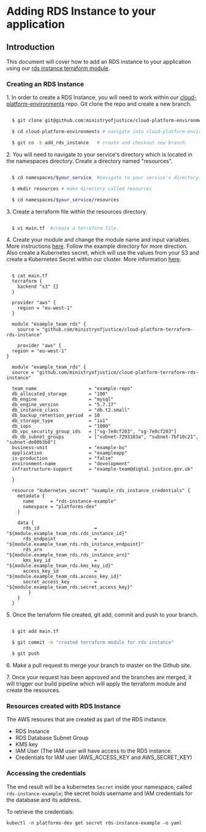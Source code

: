 # Adding RDS Instance to your application

## Introduction
This document will cover how to add an RDS instance to your application using our [rds instance terraform module](https://github.com/ministryofjustice/cloud-platform-terraform-rds-instance).

### Creating an RDS Instance

1\. In order to create a RDS Instance, you will need to work within our [cloud-platform-environments](https://github.com/ministryofjustice/cloud-platform-environments) repo. Git clone the repo and create a new branch.

```bash

  $ git clone git@github.com:ministryofjustice/cloud-platform-environments.git #git clone repo

  $ cd cloud-platform-environments # navigate into cloud-platform-environments directory.

  $ git co -b add_rds_instance   # create and checkout new branch.

```

2\. You will need to navigate to your service's directory which is located in the namespaces directory. Create a directory named "resources".

```bash

  $ cd namespaces/$your_service  #navigate to your service's directory.

  $ mkdir resources # make directory called resources

  $ cd namespaces/$your_service/resources

```

3\. Create a terraform file within the resources directory.

```bash

  $ vi main.tf  #create a terraform file.

```

4\. Create your module and change the module name and input variables. More instructions [here](https://github.com/ministryofjustice/cloud-platform-terraform-rds-instance). Follow the example directory for more direction. Also create a Kubernetes secret, which will use the values from your S3 and create a Kubernetes Secret within our cluster. More information [here](https://www.terraform.io/docs/providers/kubernetes/r/secret.html).


```hcl

  $ cat main.tf
  terraform {
    backend "s3" {}
  }

  provider "aws" {
    region = "eu-west-1"
  }

  module "example_team_rds" {
    source = "github.com/ministryofjustice/cloud-platform-terraform-rds-instance"

    provider "aws" {
  region = "eu-west-1"
}

  module "example_team_rds" {
  source = "github.com/ministryofjustice/cloud-platform-terraform-rds-instance"

  team_name                   = "example-repo"
  db_allocated_storage        = "100"
  db_engine                   = "mysql"
  db_engine_version           = "5.7.17"
  db_instance_class           = "db.t2.small"
  db_backup_retention_period  = 10
  db_storage_type             = "io1"
  db_iops                     = "1000"
  db_vpc_security_group_ids   = ["sg-7e8cf203", "sg-7e8cf203"]
  db_db_subnet_groups         = ["subnet-7293103a", "subnet-7bf10c21", "subnet-de00b3b8"]
  business-unit               = "example-bu"
  application                 = "exampleapp"
  is-production               = "false"
  environment-name            = "development"
  infrastructure-support      = "example-team@digtal.justice.gov.uk"

  }

  resource "kubernetes_secret" "example_rds_instance_credentials" {
    metadata {
      name      = "rds-instance-example"
      namespace = "platforms-dev"
    }

    data {
      rds_id                    = "${module.example_team_rds.rds_instance_id}"
      rds_endpoint              = "${module.example_team_rds.rds_instance_endpoint}"
      rds_arn                   = "${module.example_team_rds.rds_instance_arn}"
      kms_key_id                = "${module.example_team_rds.kms_key_id}"
      access_key_id             = "${module.example_team_rds.access_key_id}"
      secret_access_key         = "${module.example_team_rds.secret_access_key}"
        }
    }
  }

```

5\. Once the terraform file created, git add, commit and push to your branch.

```bash

  $ git add main.tf

  $ git commit -m "created terraform module for rds instance"

  $ git push

```

6\. Make a pull request to merge your branch to master on the Github site.

7\. Once your request has been approved and the branches are merged, it will trigger our build pipeline which will apply the terraform module and create the resources.

<!-- 8\. Here is an [working example](https://github.com/ministryofjustice/cloud-platform-environments/tree/add/terraform/namespaces/cloud-platform-test-1.k8s.integration.dsd.io/platforms-dev) -->

### Resources created with RDS Instance
The AWS resoures that are created as part of the RDS instance.

- RDS Instance
- RDS Database Subnet Group
- KMS key
- IAM User (The IAM user will have access to the RDS instance.
- Credentials for IAM user (AWS_ACCESS_KEY and AWS_SECRET_KEY)

### Accessing the credentials

The end result will be a kubernetes `Secret` inside your namespace, called `rds-instance-example`; the secret holds username and IAM credentials for the database and its address.

To retrieve the credentials:
```
kubectl -n platforms-dev get secret rds-instance-example -o yaml
```
